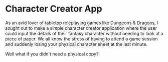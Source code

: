 # Character Creator App

As an avid lover of tabletop roleplaying games like Dungeons & Dragons, I sought out to make a simple character creator application where the user could input the details of their fantasy character without needing to look at a piece of paper.  We all know the stress of having to attend a game session and suddenly losing your physical character sheet at the last minute. 

Well what if you didn't need a physical copy?